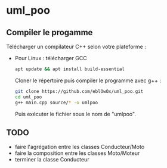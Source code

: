 # uml_poo
## Compiler le progamme

Télécharger un compilateur C++ selon votre plateforme :

- Pour Linux : télécharger GCC 
  ```bash
  apt update && apt install build-essential
  ```
  Cloner le répertoire puis compiler le programme avec g++ :
  ```bash
  git clone https://github.com/eblOwOx/uml_poo.git
  cd uml_poo
  g++ main.cpp source/* -o umlpoo
  ```
  Puis exécuter le fichier sous le nom de "umlpoo".

## TODO
- faire l'agrégation entre les classes Conducteur/Moto
- faire la composition entre les classes Moto/Moteur
- terminer la classe Conducteur
